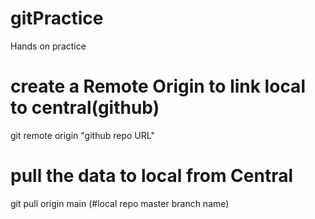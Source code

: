 # gitPractice
Hands on practice

# create a Remote Origin to link local to central(github)
git remote origin "github repo URL"

# pull the data to local from Central
git pull origin main (#local repo master branch name)

